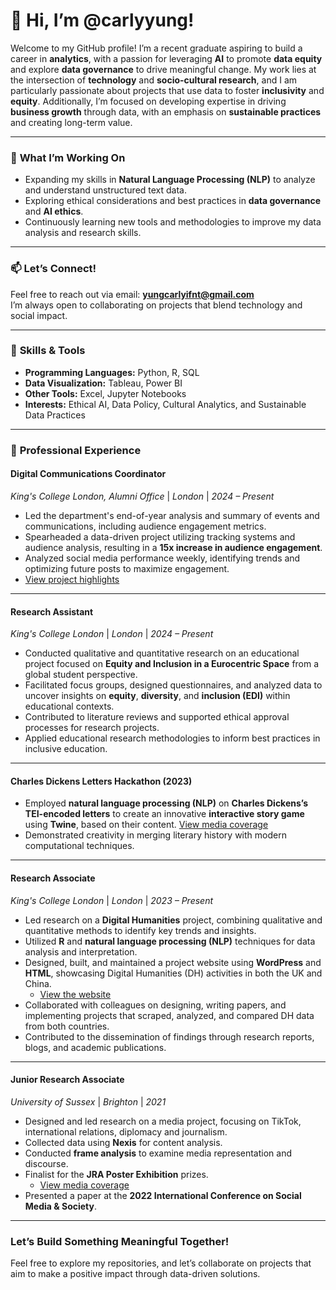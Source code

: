 # 👋 Hi, I’m **@carlyyung**!

Welcome to my GitHub profile! I’m a recent graduate aspiring to build a career in **analytics**, with a passion for leveraging **AI** to promote **data equity** and explore **data governance** to drive meaningful change. My work lies at the intersection of **technology** and **socio-cultural research**, and I am particularly passionate about projects that use data to foster **inclusivity** and **equity**. Additionally, I’m focused on developing expertise in driving **business growth** through data, with an emphasis on **sustainable practices** and creating long-term value.

---

### 🌱 **What I’m Working On**
- Expanding my skills in **Natural Language Processing (NLP)** to analyze and understand unstructured text data.
- Exploring ethical considerations and best practices in **data governance** and **AI ethics**.
- Continuously learning new tools and methodologies to improve my data analysis and research skills.

---

### 📫 **Let’s Connect!**
Feel free to reach out via email: **[yungcarlyifnt@gmail.com](mailto:yungcarlyifnt@gmail.com)**  
I’m always open to collaborating on projects that blend technology and social impact.

---

### 🚀 **Skills & Tools**
- **Programming Languages:** Python, R, SQL  
- **Data Visualization:** Tableau, Power BI  
- **Other Tools:** Excel, Jupyter Notebooks  
- **Interests:** Ethical AI, Data Policy, Cultural Analytics, and Sustainable Data Practices

---

### 💼 **Professional Experience**

#### **Digital Communications Coordinator**  
*King's College London, Alumni Office* | *London* | *2024 – Present*  
- Led the department's end-of-year analysis and summary of events and communications, including audience engagement metrics.  
- Spearheaded a data-driven project utilizing tracking systems and audience analysis, resulting in a **15x increase in audience engagement**.  
- Analyzed social media performance weekly, identifying trends and optimizing future posts to maximize engagement.  
- [View project highlights](https://www.instagram.com/p/DECSoGAM2Ib/?utm_source=ig_web_copy_link)

---

#### **Research Assistant**  
*King's College London* | *London* | *2024 – Present*  
- Conducted qualitative and quantitative research on an educational project focused on **Equity and Inclusion in a Eurocentric Space** from a global student perspective.  
- Facilitated focus groups, designed questionnaires, and analyzed data to uncover insights on **equity**, **diversity**, and **inclusion (EDI)** within educational contexts.  
- Contributed to literature reviews and supported ethical approval processes for research projects.  
- Applied educational research methodologies to inform best practices in inclusive education.

---
#### **Charles Dickens Letters Hackathon (2023)**  
- Employed **natural language processing (NLP)** on **Charles Dickens’s TEI-encoded letters** to create an innovative **interactive story game** using **Twine**, based on their content.  [View media coverage](https://www.thetimes.com/business-money/technology/article/pick-your-wicks-to-wrangle-dinner-invite-with-charles-dickens-in-video-game-nzmlb2mzm)
- Demonstrated creativity in merging literary history with modern computational techniques.

---
#### **Research Associate**  
*King's College London* | *London* | *2023 – Present*  
- Led research on a **Digital Humanities** project, combining qualitative and quantitative methods to identify key trends and insights.  
- Utilized **R** and **natural language processing (NLP)** techniques for data analysis and interpretation.  
- Designed, built, and maintained a project website using **WordPress** and **HTML**, showcasing Digital Humanities (DH) activities in both the UK and China.  
  - [View the website](https://ukcha.er.kcl.ac.uk)  
- Collaborated with colleagues on designing, writing papers, and implementing projects that scraped, analyzed, and compared DH data from both countries.  
- Contributed to the dissemination of findings through research reports, blogs, and academic publications.

---

#### **Junior Research Associate**  
*University of Sussex* | *Brighton* | *2021*  
- Designed and led research on a media project, focusing on TikTok, international relations, diplomacy and journalism.
- Collected data using **Nexis** for content analysis.  
- Conducted **frame analysis** to examine media representation and discourse.  
- Finalist for the **JRA Poster Exhibition** prizes.  
  - [View media coverage](https://www.sussex.ac.uk/broadcast/read/56898)  
- Presented a paper at the **2022 International Conference on Social Media & Society**.

---

### **Let’s Build Something Meaningful Together!**

Feel free to explore my repositories, and let’s collaborate on projects that aim to make a positive impact through data-driven solutions.


  
<!---
carlyyung/carlyyung is a ✨ special ✨ repository because its `README.md` (this file) appears on your GitHub profile.
You can click the Preview link to take a look at your changes.
--->
